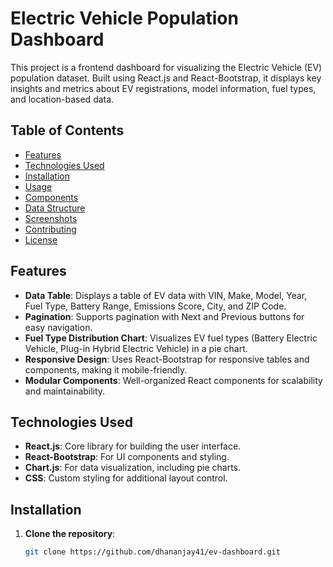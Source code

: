 # Electric Vehicle Population Dashboard

This project is a frontend dashboard for visualizing the Electric Vehicle (EV) population dataset. Built using React.js and React-Bootstrap, it displays key insights and metrics about EV registrations, model information, fuel types, and location-based data.

## Table of Contents
- [Features](#features)
- [Technologies Used](#technologies-used)
- [Installation](#installation)
- [Usage](#usage)
- [Components](#components)
- [Data Structure](#data-structure)
- [Screenshots](#screenshots)
- [Contributing](#contributing)
- [License](#license)

## Features
- **Data Table**: Displays a table of EV data with VIN, Make, Model, Year, Fuel Type, Battery Range, Emissions Score, City, and ZIP Code.
- **Pagination**: Supports pagination with Next and Previous buttons for easy navigation.
- **Fuel Type Distribution Chart**: Visualizes EV fuel types (Battery Electric Vehicle, Plug-in Hybrid Electric Vehicle) in a pie chart.
- **Responsive Design**: Uses React-Bootstrap for responsive tables and components, making it mobile-friendly.
- **Modular Components**: Well-organized React components for scalability and maintainability.

## Technologies Used
- **React.js**: Core library for building the user interface.
- **React-Bootstrap**: For UI components and styling.
- **Chart.js**: For data visualization, including pie charts.
- **CSS**: Custom styling for additional layout control.

## Installation
1. **Clone the repository**:
   ```bash
   git clone https://github.com/dhananjay41/ev-dashboard.git
